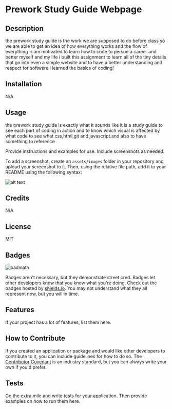 # Prework Study Guide Webpage

## Description
the prework study guide is the work we are supposed to do before class so we are able to get an idea of how everything works and the flow of everything
-i am motivated to learn how to code to persue a career and better myself and my life
i built this assignment to learn all of the tiny details that go into even a simple website and to have a better understanding and respect for software
i learned the basics of coding!

## Installation

N/A

## Usage
the prework study guide is exactly what it sounds like it is a study guide to see each part of coding in action and to know which visual is affected by what code to see what css,html,git and javascript.and also to have something to reference 

Provide instructions and examples for use. Include screenshots as needed.

To add a screenshot, create an `assets/images` folder in your repository and upload your screenshot to it. Then, using the relative file path, add it to your README using the following syntax:

![alt text](assets/images/screenshot.png)

## Credits

N/A

## License

MIT
## Badges

![badmath](https://img.shields.io/github/languages/top/nielsenjared/badmath)

Badges aren't necessary, but they demonstrate street cred. Badges let other developers know that you know what you're doing. Check out the badges hosted by [shields.io](https://shields.io/). You may not understand what they all represent now, but you will in time.

## Features

If your project has a lot of features, list them here.

## How to Contribute

If you created an application or package and would like other developers to contribute to it, you can include guidelines for how to do so. The [Contributor Covenant](https://www.contributor-covenant.org/) is an industry standard, but you can always write your own if you'd prefer.

## Tests

Go the extra mile and write tests for your application. Then provide examples on how to run them here.

